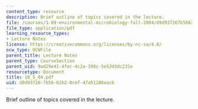 ```yaml
---
content_type: resource
description: Brief outline of topics covered in the lecture.
file: /courses/1-89-environmental-microbiology-fall-2004/d9d937267b5662b28cef47a51286eacb_10_5_04.pdf
file_type: application/pdf
learning_resource_types:
- Lecture Notes
license: https://creativecommons.org/licenses/by-nc-sa/4.0/
ocw_type: OCWFile
parent_title: Lecture Notes
parent_type: CourseSection
parent_uid: 9ad29e41-4fec-4c2a-198c-5e52d3dc231e
resourcetype: Document
title: 10_5_04.pdf
uid: d9d93726-7b56-62b2-8cef-47a51286eacb
---
```

Brief outline of topics covered in the lecture.